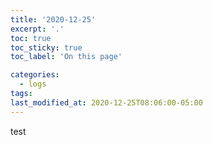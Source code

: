 ```yaml
---
title: '2020-12-25'
excerpt: '.'
toc: true
toc_sticky: true
toc_label: 'On this page'

categories:
  - logs
tags:
last_modified_at: 2020-12-25T08:06:00-05:00
---
```


test
